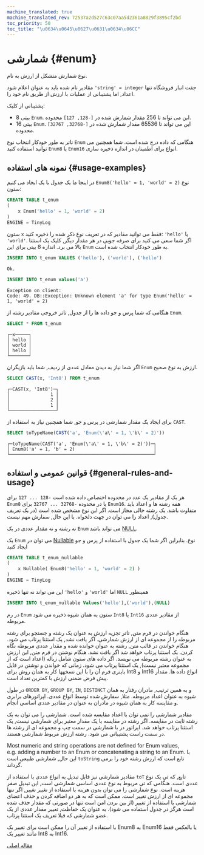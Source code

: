 ```yaml
---
machine_translated: true
machine_translated_rev: 72537a2d527c63c07aa5d2361a8829f3895cf2bd
toc_priority: 50
toc_title: "\u0634\u0645\u0627\u0631\u0634\u06CC"
---
```


# شمارشی {#enum}

نوع شمارش متشکل از ارزش به نام.

مقادیر نام شده باید به عنوان اعلام شود `'string' = integer` جفت انبار فروشگاه تنها اعداد, اما پشتیبانی از عملیات با ارزش از طریق نام خود را.

پشتیبانی از کلیک:

-   8 بیتی `Enum`. این می تواند تا 256 مقدار شمارش شده در `[-128, 127]` محدوده.
-   16 بیتی `Enum`. این می تواند تا 65536 مقدار شمارش شده در `[-32768, 32767]` محدوده.

تاتر به طور خودکار انتخاب نوع `Enum` هنگامی که داده درج شده است. شما همچنین می توانید استفاده کنید `Enum8` یا `Enum16` انواع برای اطمینان در اندازه ذخیره سازی.

## نمونه های استفاده {#usage-examples}

در اینجا ما یک جدول با یک ایجاد می کنیم `Enum8('hello' = 1, 'world' = 2)` نوع ستون:

``` sql
CREATE TABLE t_enum
(
    x Enum('hello' = 1, 'world' = 2)
)
ENGINE = TinyLog
```

ستون `x` فقط می توانید مقادیر که در تعریف نوع ذکر شده را ذخیره کنید: `'hello'` یا `'world'`. اگر شما سعی می کنید برای صرفه جویی در هر مقدار دیگر, کلیک یک استثنا بالا می برد. اندازه 8 بیتی برای این `Enum` به طور خودکار انتخاب شده است.

``` sql
INSERT INTO t_enum VALUES ('hello'), ('world'), ('hello')
```

``` text
Ok.
```

``` sql
INSERT INTO t_enum values('a')
```

``` text
Exception on client:
Code: 49. DB::Exception: Unknown element 'a' for type Enum('hello' = 1, 'world' = 2)
```

هنگامی که شما پرس و جو داده ها را از جدول, تاتر خروجی مقادیر رشته از `Enum`.

``` sql
SELECT * FROM t_enum
```

``` text
┌─x─────┐
│ hello │
│ world │
│ hello │
└───────┘
```

اگر شما نیاز به دیدن معادل عددی از ردیف, شما باید بازیگران `Enum` ارزش به نوع صحیح.

``` sql
SELECT CAST(x, 'Int8') FROM t_enum
```

``` text
┌─CAST(x, 'Int8')─┐
│               1 │
│               2 │
│               1 │
└─────────────────┘
```

برای ایجاد یک مقدار شمارشی در پرس و جو, شما همچنین نیاز به استفاده از `CAST`.

``` sql
SELECT toTypeName(CAST('a', 'Enum(\'a\' = 1, \'b\' = 2)'))
```

``` text
┌─toTypeName(CAST('a', 'Enum(\'a\' = 1, \'b\' = 2)'))─┐
│ Enum8('a' = 1, 'b' = 2)                             │
└─────────────────────────────────────────────────────┘
```

## قوانین عمومی و استفاده {#general-rules-and-usage}

هر یک از مقادیر یک عدد در محدوده اختصاص داده شده است `-128 ... 127` برای `Enum8` یا در محدوده `-32768 ... 32767` برای `Enum16`. همه رشته ها و اعداد باید متفاوت باشد. یک رشته خالی مجاز است. اگر این نوع مشخص شده است (در یک تعریف جدول), اعداد را می توان در جهت دلخواه. با این حال, سفارش مهم نیست.

نه رشته و نه مقدار عددی در یک `Enum` می تواند باشد [NULL](../../sql-reference/syntax.md).

یک `Enum` می توان در [Nullable](nullable.md) نوع. بنابراین اگر شما یک جدول با استفاده از پرس و جو ایجاد کنید

``` sql
CREATE TABLE t_enum_nullable
(
    x Nullable( Enum8('hello' = 1, 'world' = 2) )
)
ENGINE = TinyLog
```

این می تواند نه تنها ذخیره `'hello'` و `'world'` اما `NULL` همینطور

``` sql
INSERT INTO t_enum_nullable Values('hello'),('world'),(NULL)
```

در رم `Enum` ستون به همان شیوه ذخیره می شود `Int8` یا `Int16` از مقادیر عددی مربوطه.

هنگام خواندن در فرم متن, تاتر تجزیه ارزش به عنوان یک رشته و جستجو برای رشته مربوطه را از مجموعه ای از ارزش شمارشی. اگر یافت نشد, یک استثنا پرتاب می شود. هنگام خواندن در قالب متن, رشته به عنوان خوانده شده و مقدار عددی مربوطه نگاه کردن. یک استثنا پرتاب خواهد شد اگر یافت نشد.
هنگام نوشتن در فرم متن, این ارزش به عنوان رشته مربوطه می نویسد. اگر داده های ستون شامل زباله (اعداد است که از مجموعه معتبر نیست), یک استثنا پرتاب می شود. زمانی که خواندن و نوشتن در فایل باینری فرم آن را با این نسخهها کار به همان روش برای Int8 و Int16 انواع داده ها.
مقدار پیش فرض ضمنی ارزش با کمترین تعداد است.

در طول `ORDER BY`, `GROUP BY`, `IN`, `DISTINCT` و به همین ترتیب, مادران رفتار به همان شیوه به عنوان اعداد مربوطه. مثلا, سفارش شده توسط انواع عددی. اپراتورهای برابری و مقایسه کار به همان شیوه در مادران به عنوان در مقادیر عددی اساسی انجام.

مقادیر شمارشی را نمی توان با اعداد مقایسه شده است. شمارشی را می توان به یک رشته ثابت در مقایسه. اگر رشته در مقایسه با یک مقدار معتبر برای شمارشی نیست, یک استثنا پرتاب خواهد شد. اپراتور در با شمارشی در سمت چپ و مجموعه ای از رشته ها در سمت راست پشتیبانی می شود. رشته ارزش مربوط شمارشی هستند.

Most numeric and string operations are not defined for Enum values, e.g. adding a number to an Enum or concatenating a string to an Enum.
با این حال, شمارشی طبیعی است `toString` تابع است که ارزش رشته خود را برمی گرداند.

مقادیر شمارشی نیز قابل تبدیل به انواع عددی با استفاده از `toT` تابع, که تی یک نوع عددی است. هنگامی که تی مربوط به نوع عددی اساسی شمارشی است, این تبدیل صفر هزینه است.
نوع شمارشی را می توان بدون هزینه با استفاده از تغییر تغییر, اگر تنها مجموعه ای از ارزش تغییر است. ممکن است که به هر دو اضافه کردن و حذف اعضای شمارشی با استفاده از تغییر (از بین بردن امن است تنها در صورتی که مقدار حذف شده است هرگز در جدول استفاده می شود). به عنوان یک حفاظت, تغییر مقدار عددی از یک عضو شمارشی که قبلا تعریف یک استثنا پرتاب.

با استفاده از تغییر آن را ممکن است برای تغییر یک Enum8 به Enum16 یا بالعکس فقط مانند تغییر یک Int8 به Int16.

[مقاله اصلی](https://clickhouse.tech/docs/en/data_types/enum/) <!--hide-->
